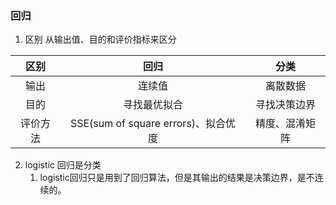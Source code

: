 ### 回归

1. 区别
从输出值、目的和评价指标来区分

| 区别 | 回归 | 分类 |
| :-: | :-: | :-: |
| 输出 | 连续值 | 离散数据 |
| 目的 | 寻找最优拟合 | 寻找决策边界 |
| 评价方法 | SSE(sum of square errors)、拟合优度 | 精度、混淆矩阵 |

2. logistic 回归是分类
    1. logistic回归只是用到了回归算法，但是其输出的结果是决策边界，是不连续的。